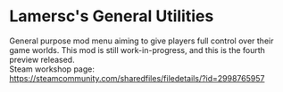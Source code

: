 # Lamersc's General Utilities
General purpose mod menu aiming to give players full control over their game worlds. This mod is still work-in-progress, and this is the fourth preview released.  
Steam workshop page: https://steamcommunity.com/sharedfiles/filedetails/?id=2998765957